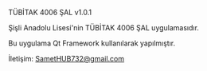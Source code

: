 ﻿TÜBİTAK 4006 ŞAL v1.0.1

Şişli Anadolu Lisesi'nin TÜBİTAK 4006 ŞAL uygulamasıdır.



Bu uygulama Qt Framework kullanılarak yapılmıştır.

İletişim: SametHUB732@gmail.com
